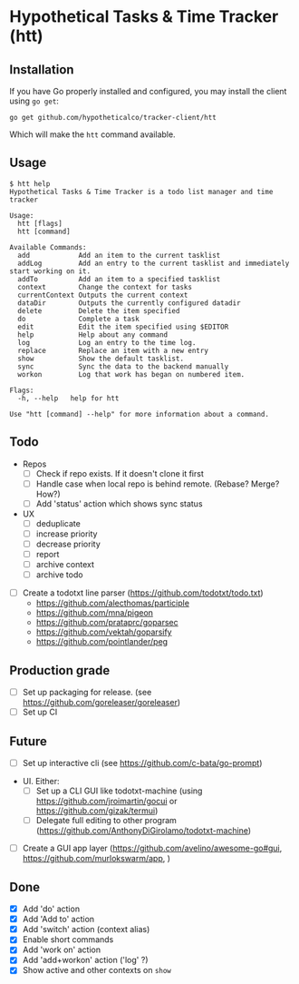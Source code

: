 # Hypothetical Tasks & Time Tracker (htt)

## Installation

If you have Go properly installed and configured, you may install the client using `go get`:

```
go get github.com/hypotheticalco/tracker-client/htt
```

Which will make the `htt` command available.

## Usage

```shell
$ htt help
Hypothetical Tasks & Time Tracker is a todo list manager and time tracker

Usage:
  htt [flags]
  htt [command]

Available Commands:
  add            Add an item to the current tasklist
  addLog         Add an entry to the current tasklist and immediately start working on it.
  addTo          Add an item to a specified tasklist
  context        Change the context for tasks
  currentContext Outputs the current context
  dataDir        Outputs the currently configured datadir
  delete         Delete the item specified
  do             Complete a task
  edit           Edit the item specified using $EDITOR
  help           Help about any command
  log            Log an entry to the time log.
  replace        Replace an item with a new entry
  show           Show the default tasklist.
  sync           Sync the data to the backend manually
  workon         Log that work has began on numbered item.

Flags:
  -h, --help   help for htt

Use "htt [command] --help" for more information about a command.
```

## Todo

- Repos
  - [ ] Check if repo exists. If it doesn't clone it first
  - [ ] Handle case when local repo is behind remote. (Rebase? Merge? How?)
  - [ ] Add 'status' action which shows sync status
- UX
  - [ ] deduplicate
  - [ ] increase priority
  - [ ] decrease priority
  - [ ] report
  - [ ] archive context
  - [ ] archive todo
- [ ] Create a todotxt line parser (https://github.com/todotxt/todo.txt)
  - https://github.com/alecthomas/participle
  - https://github.com/mna/pigeon
  - https://github.com/prataprc/goparsec
  - https://github.com/vektah/goparsify
  - https://github.com/pointlander/peg

## Production grade

- [ ] Set up packaging for release. (see https://github.com/goreleaser/goreleaser)
- [ ] Set up CI

## Future

- [ ] Set up interactive cli (see https://github.com/c-bata/go-prompt)
- UI. Either:
  - [ ] Set up a CLI GUI like todotxt-machine (using https://github.com/jroimartin/gocui or https://github.com/gizak/termui) 
  - [ ] Delegate full editing to other program (https://github.com/AnthonyDiGirolamo/todotxt-machine)
- [ ] Create a GUI app layer (https://github.com/avelino/awesome-go#gui, https://github.com/murlokswarm/app, )

## Done

- [x] Add 'do' action
- [x] Add 'Add to' action
- [x] Add 'switch' action (context alias)
- [x] Enable short commands
- [x] Add 'work on' action
- [x] Add 'add+workon' action ('log' ?)
- [x] Show active and other contexts on `show`
